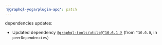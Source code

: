 ```yaml
---
'@graphql-yoga/plugin-apq': patch
---
```

dependencies updates:
  - Updated dependency [`@graphql-tools/utils@^10.6.1`
    ↗︎](https://www.npmjs.com/package/@graphql-tools/utils/v/10.6.1) (from `^10.0.0`, in
    `peerDependencies`)
